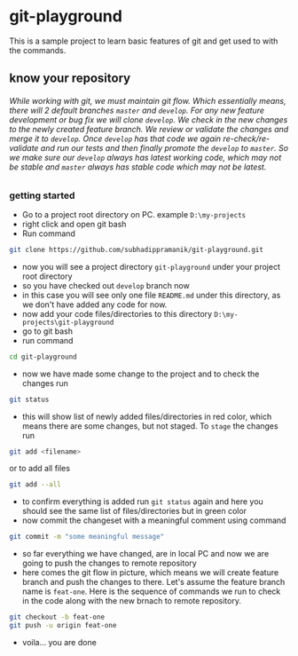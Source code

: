 # git-playground

This is a sample project to learn basic features of git and get used to with the commands.

## know your repository
###### While working with git, we must maintain git flow. Which essentially means, there will 2 default branches `master` and `develop`. For any new feature development or bug fix we will clone `develop`. We check in the new changes to the newly created feature branch. We review or validate the changes and merge it to `develop`. Once `develop` has that code we again re-check/re-validate and run our tests and then finally promote the `develop` to `master`. So we make sure our `develop` always has latest working code, which may not be stable and `master` always has stable code which may not be latest.


### getting started

  - Go to a project root directory on PC. example `D:\my-projects`
  - right click and open git bash
  - Run command 
```sh 
git clone https://github.com/subhadippramanik/git-playground.git
``` 
  - now you will see a project directory `git-playground` under your project root directory
  - so you have checked out `develop` branch now
  - in this case you will see only one file `README.md` under this directory, as we don't have added any code for now.
  - now add your code files/directories to this directory `D:\my-projects\git-playground`
  - go to git bash
  - run command
``` sh
cd git-playground
```
  - now we have made some change to the project and to check the changes run 
  ``` sh
git status
```
- this will show list of newly added files/directories in red color, which means there are some changes, but not staged. To `stage` the changes run
```sh
git add <filename>
```
or to add all files
```sh
git add --all
```
- to confirm everything is added run `git status` again and here you should see the same list of files/directories but in green color
- now commit the changeset with a meaningful comment using command
```sh
git commit -m "some meaningful message"
```
- so far everything we have changed, are in local PC and now we are going to push the changes to remote repository
- here comes the git flow in picture, which means we will create feature branch and push the changes to there. Let's assume the feature branch name is `feat-one`. Here is the sequence of commands we run to check in the code along with the new brnach to remote repository.
```sh
git checkout -b feat-one
git push -u origin feat-one
```
- voila... you are done


